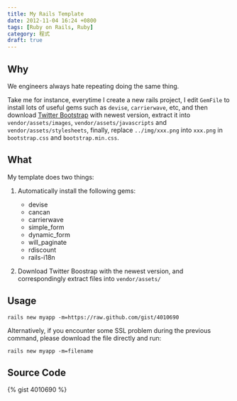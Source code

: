 ```yaml
---
title: My Rails Template
date: 2012-11-04 16:24 +0800
tags: [Ruby on Rails, Ruby]
category: 程式
draft: true
---
```


## Why

We engineers always hate repeating doing the same thing.

Take me for instance, everytime I create a new rails project, I edit `GemFile` to install lots of useful gems such as `devise`, `carrierwave`, etc, and then download [Twitter Bootstrap](http://twitter.github.com/bootstrap/) with newest version, extract it into `vendor/assets/images`, `vendor/assets/javascripts` and `vendor/assets/stylesheets`, finally, replace `../img/xxx.png` into `xxx.png` in `bootstrap.css` and `bootstrap.min.css`.

## What

My template does two things:

1.  Automatically install the following gems:

    *   devise
    *   cancan
    *   carrierwave
    *   simple_form
    *   dynamic_form
    *   will_paginate
    *   rdiscount
    *   rails-i18n

2.  Download Twitter Boostrap with the newest version, and correspondingly extract files into `vendor/assets/`

## Usage

    rails new myapp -m=https://raw.github.com/gist/4010690

Alternatively, if you encounter some SSL problem during the previous command, please download the file directly and run:

    rails new myapp -m=filename

<!-- more -->

## Source Code

{% gist 4010690 %}